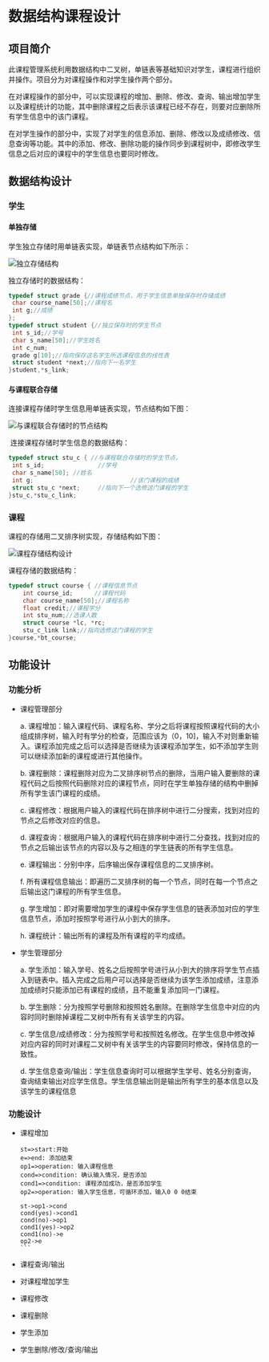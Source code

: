 # 数据结构课程设计

## 项目简介

​		此课程管理系统利用数据结构中二叉树，单链表等基础知识对学生，课程进行组织并操作。项目分为对课程操作和对学生操作两个部分。

​		在对课程操作的部分中，可以实现课程的增加、删除、修改、查询、输出增加学生以及课程统计的功能，其中删除课程之后表示该课程已经不存在，则要对应删除所有学生信息中的该门课程。

​		在对学生操作的部分中，实现了对学生的信息添加、删除、修改以及成绩修改、信息查询等功能。其中的添加、修改、删除功能的操作同步到课程树中，即修改学生信息之后对应的课程中的学生信息也要同时修改。

## 数据结构设计

### 学生

#### 单独存储

学生独立存储时用单链表实现，单链表节点结构如下所示： 

![独立存储结构](C:\Users\ASUS\AppData\Roaming\Typora\typora-user-images\1559465634224.png)

独立存储时的数据结构：

```c
typedef struct grade {//课程成绩节点，用于学生信息单独保存时存储成绩
 char course_name[50];//课程名
 int g;//成绩
};
typedef struct student {//独立保存时的学生节点
 int s_id;//学号
 char s_name[50];//学生姓名
 int c_num;
 grade g[10];//指向保存这名学生所选课程信息的线性表
 struct student *next;//指向下一名学生
}student,*s_link;
```

#### 与课程联合存储

连接课程存储时学生信息用单链表实现，节点结构如下图：

![与课程联合存储时的节点结构](C:\Users\ASUS\AppData\Roaming\Typora\typora-user-images\1559465902513.png)

​	连接课程存储时学生信息的数据结构：

```c
typedef struct stu_c { //与课程联合存储时的学生节点，
 int s_id;               //学号
 char s_name[50]; //姓名
 int g;                           //该门课程的成绩
 struct stu_c *next;     //指向下一个选修这门课程的学生
}stu_c,*stu_c_link;
```

### 课程

课程的存储用二叉排序树实现，存储结构如下图：

![课程存储结构设计](C:\Users\ASUS\AppData\Roaming\Typora\typora-user-images\1559466220109.png)

课程存储的数据结构：

```c
typedef struct course {	//课程信息节点
	int course_id;		//课程代码
	char course_name[50];//课程名称
	float credit;//课程学分
	int stu_num;//选课人数
	struct course *lc, *rc;
	stu_c_link link;//指向选修这门课程的学生
}course,*bt_course;

```

## 功能设计

### 功能分析

- 课程管理部分  

  a.   课程增加：输入课程代码、课程名称、学分之后将课程按照课程代码的大小组成排序树，输入时有学分的检查，范围应该为（0，10]，输入不对则重新输入。课程添加完成之后可以选择是否继续为该课程添加学生，如不添加学生则可以继续添加新的课程或进行其他操作。

  b.   课程删除：课程删除对应为二叉排序树节点的删除，当用户输入要删除的课程代码之后按照代码删除对应的课程节点，同时在学生单独存储的结构中删掉所有学生该门课程的成绩。

  c.   课程修改：根据用户输入的课程代码在排序树中进行二分搜索，找到对应的节点之后修改对应的信息。

  d.   课程查询：根据用户输入的课程代码在排序树中进行二分查找，找到对应的节点之后输出该节点的内容以及与之相连的学生链表的所有学生信息。

  e.   课程输出：分别中序，后序输出保存课程信息的二叉排序树。

  f.   所有课程信息输出：即遍历二叉排序树的每一个节点，同时在每一个节点之后输出这门课程的所有学生信息。

  g.   学生增加：即对需要增加学生的课程中保存学生信息的链表添加对应的学生信息节点，添加时按照学号进行从小到大的排序。

  h.   课程统计：输出所有的课程及所有课程的平均成绩。

- 学生管理部分

  a.   学生添加：输入学号、姓名之后按照学号进行从小到大的排序将学生节点插入到链表中。插入完成之后用户可以选择是否继续为该学生添加成绩，注意添加成绩时只能添加已有课程的成绩，且不能重复添加同一门课程。

  b.   学生删除：分为按照学号删除和按照姓名删除。在删除学生信息中对应的内容时同时删除掉课程二叉树中所有有关该学生的内容。

  c.   学生信息/成绩修改：分为按照学号和按照姓名修改。在学生信息中修改掉对应内容的同时对课程二叉树中有关该学生的内容要同时修改，保持信息的一致性。

  d.   学生信息查询/输出：学生信息查询时可以根据学生学号、姓名分别查询，查询结束输出对应学生信息。学生信息输出则是输出所有学生的基本信息以及该学生的课程信息

  

  

### 功能设计

- 课程增加

  ~~~Flowchart
  st=>start:开始
  e=>end: 添加结束
  op1=>operation: 输入课程信息
  cond=>condition: 确认输入情况，是否添加
  cond1=>condition: 课程添加成功，是否添加学生
  op2=>operation: 输入学生信息，可循环添加，输入0 0 0结束
  
  st->op1->cond
  cond(yes)->cond1
  cond(no)->op1
  cond1(yes)->op2
  cond1(no)->e
  op2->e
  ```
  ~~~

  

- 课程查询/输出

- 对课程增加学生

- 课程修改

- 课程删除

- 学生添加

- 学生删除/修改/查询/输出

  
